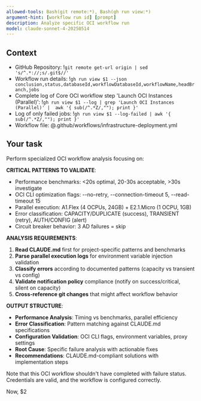 ```yaml
---
allowed-tools: Bash(git remote:*), Bash(gh run view:*)
argument-hint: [workflow run id] [prompt]
description: Analyze specific OCI workflow run
model: claude-sonnet-4-20250514
---
```


## Context

- GitHub Repository: !`git remote get-url origin | sed 's/^.*://;s/.git$//'`
- Workflow run details: !`gh run view $1 --json conclusion,status,databaseId,workflowDatabaseId,workflowName,headBranch,jobs`
- Complete log of Core OCI workflow step 'Launch OCI Instances (Parallel)': 
  !`gh run view $1 --log | grep 'Launch OCI Instances (Parallel)' |  awk '{ sub(/^.*Z/,""); print }'`
- Log of only failed jobs:
  !`gh run view $1 --log-failed | awk '{ sub(/^.*Z/,""); print }'`
- Workflow file: @.github/workflows/infrastructure-deployment.yml

## Your task

Perform specialized OCI workflow analysis focusing on:

**CRITICAL PATTERNS TO VALIDATE**:
- Performance benchmarks: <20s optimal, 20-30s acceptable, >30s investigate  
- OCI CLI optimization flags: --no-retry, --connection-timeout 5, --read-timeout 15
- Parallel execution: A1.Flex (4 OCPUs, 24GB) + E2.1.Micro (1 OCPU, 1GB)
- Error classification: CAPACITY/DUPLICATE (success), TRANSIENT (retry), AUTH/CONFIG (alert)
- Circuit breaker behavior: 3 AD failures = skip

**ANALYSIS REQUIREMENTS**:
1. **Read CLAUDE.md** first for project-specific patterns and benchmarks
2. **Parse parallel execution logs** for environment variable injection validation
3. **Classify errors** according to documented patterns (capacity vs transient vs config)
4. **Validate notification policy** compliance (notify on success/critical, silent on capacity)
5. **Cross-reference git changes** that might affect workflow behavior

**OUTPUT STRUCTURE**:
- **Performance Analysis**: Timing vs benchmarks, parallel efficiency
- **Error Classification**: Pattern matching against CLAUDE.md specifications  
- **Configuration Validation**: OCI CLI flags, environment variables, proxy settings
- **Root Cause**: Specific failure analysis with actionable fixes
- **Recommendations**: CLAUDE.md-compliant solutions with implementation steps

Note that this OCI workflow shouldn't have completed with failure status. Credentials are valid, and the workflow is configured correctly.

Now, $2
